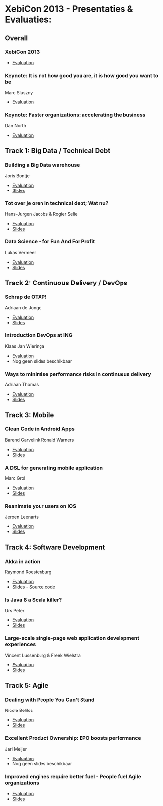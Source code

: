 # XebiCon 2013 - Presentaties & Evaluaties:

## Overall

### XebiCon 2013

* [Evaluation](http://bit.ly/xc_eval) 

### Keynote: It is not how good you are, it is how good you want to be
Marc Sluszny 

* [Evaluation](http://bit.ly/xc_it) 

### Keynote: Faster organizations: accelerating the business
Dan North

* [Evaluation](http://bit.ly/xc_faster)

## Track 1: Big Data / Technical Debt

### Building a Big Data warehouse
Joris Bontje

* [Evaluation](http://bit.ly/xc_building)
* [Slides](https://github.com/xebicon/2013/raw/master/Building%20a%20Big%20Data%20Warehouse%20-%20XebiCon%202013.pdf)

### Tot over je oren in technical debt; Wat nu?
Hans-Jurgen Jacobs & Rogier Selie

* [Evaluation](http://bit.ly/xc_tot)
* [Slides](https://github.com/xebicon/2013/raw/master/Tot%20over%20je%20oren%20in%20technische%20schuld%20-%20XebiCon%202013.pdf)

### Data Science - for Fun And For Profit 
Lukas Vermeer

* [Evaluation](http://bit.ly/xc_data)
* [Slides](http://lukasvermeer.nl/datascience)

## Track 2: Continuous Delivery / DevOps

### Schrap de OTAP!
Adriaan de Jonge

* [Evaluation](http://bit.ly/xc_schrap)
* [Slides](https://github.com/xebicon/2013/raw/master/Schrap%20de%20OTAP%20-%20XebiCon%202013.pdf)

### Introduction DevOps at ING
Klaas Jan Wieringa 

* [Evaluation](http://bit.ly/xc_introduction)
* Nog geen slides beschikbaar

### Ways to minimise performance risks in continuous delivery
Adriaan Thomas

* [Evaluation](http://bit.ly/xc_ways)
* [Slides](http://www.slideshare.net/a32an/ways-to-minimise-performance-risks-in-continuous-delivery)

## Track 3: Mobile

### Clean Code in Android Apps
Barend Garvelink
Ronald Warners

* [Evaluation](http://bit.ly/xc_clean) 
* [Slides](https://github.com/xebicon/2013/raw/master/Clean%20Code%20in%20Android%20Apps%20-%20XebiCon%202013.pdf)

### A DSL for generating mobile application
Marc Grol

* [Evaluation](http://bit.ly/xc_a)
* [Slides](https://github.com/xebicon/2013/raw/master/A%20DSL%20for%20generating%20mobile%20applications%20-%20XebiCon%202013.pdf)

### Reanimate your users on iOS
Jeroen Leenarts

* [Evaluation](http://bit.ly/xc_reanimate) 
* [Slides](https://github.com/xebicon/2013/raw/master/Reanimate%20your%20users%20-%20XebiCon%202013.pdf)

## Track 4: Software Development

### Akka in action
Raymond Roestenburg

* [Evaluation](http://bit.ly/xc_akka) 
* [Slides](http://www.slideshare.net/raymondroestenburg/akka-inaction-22477022) - [Source code](https://github.com/RayRoestenburg/xebicon)

### Is Java 8 a Scala killer?
Urs Peter

* [Evaluation](http://bit.ly/xc_is)
* [Slides](https://github.com/xebicon/2013/raw/master/Is%20Java%208%20a%20Scala%20Killer%20-%20XebiCon%202013.pdf)
 
### Large-scale single-page web application development experiences
Vincent Lussenburg & Freek Wielstra

* [Evaluation](http://bit.ly/xc_large)
* [Slides](https://github.com/xebicon/2013/raw/master/Single%20page%20web%20application%20development%20-%20XebiCon%202013.pdf)

## Track 5: Agile

### Dealing with People You Can't Stand
Nicole Belilos

* [Evaluation](http://bit.ly/xc_dealing) 
* [Slides](https://github.com/xebicon/2013/raw/master/Dealing%20with%20People%20You%20Can't%20Stand%20-%20XebiCon%202013.pdf)

### Excellent Product Ownership: EPO boosts performance
Jarl Meijer
* [Evaluation](http://bit.ly/xc_excellent) 
* Nog geen slides beschikbaar

### Improved engines require better fuel - People fuel Agile organizations

* [Evaluation](http://bit.ly/xc_improved)
* [Slides](https://github.com/xebicon/2013/raw/master/Improved%20Engines%20Require%20Better%20Fuel%20-%20XebiCon%202013.pdf)



